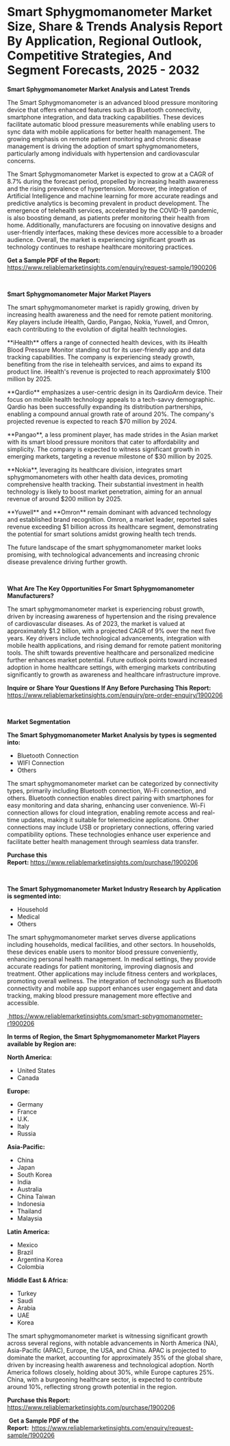 <p><h1>Smart Sphygmomanometer Market Size, Share & Trends Analysis Report By Application, Regional Outlook, Competitive Strategies, And Segment Forecasts, 2025 - 2032</h1></p><p><strong>Smart Sphygmomanometer Market Analysis and Latest Trends</strong></p>
<p><p>The Smart Sphygmomanometer is an advanced blood pressure monitoring device that offers enhanced features such as Bluetooth connectivity, smartphone integration, and data tracking capabilities. These devices facilitate automatic blood pressure measurements while enabling users to sync data with mobile applications for better health management. The growing emphasis on remote patient monitoring and chronic disease management is driving the adoption of smart sphygmomanometers, particularly among individuals with hypertension and cardiovascular concerns.</p><p>The Smart Sphygmomanometer Market is expected to grow at a CAGR of 8.7% during the forecast period, propelled by increasing health awareness and the rising prevalence of hypertension. Moreover, the integration of Artificial Intelligence and machine learning for more accurate readings and predictive analytics is becoming prevalent in product development. The emergence of telehealth services, accelerated by the COVID-19 pandemic, is also boosting demand, as patients prefer monitoring their health from home. Additionally, manufacturers are focusing on innovative designs and user-friendly interfaces, making these devices more accessible to a broader audience. Overall, the market is experiencing significant growth as technology continues to reshape healthcare monitoring practices.</p></p>
<p><strong>Get a Sample PDF of the Report:&nbsp;</strong> <a href="https://www.reliablemarketinsights.com/enquiry/request-sample/1900206?utm_campaign=3264&utm_medium=2&utm_source=Github&utm_content=ia&utm_term=13042025&utm_id=smart-sphygmomanometer">https://www.reliablemarketinsights.com/enquiry/request-sample/1900206</a></p>
<p>&nbsp;</p>
<p><strong>Smart Sphygmomanometer Major Market Players</strong></p>
<p><p>The smart sphygmomanometer market is rapidly growing, driven by increasing health awareness and the need for remote patient monitoring. Key players include iHealth, Qardio, Pangao, Nokia, Yuwell, and Omron, each contributing to the evolution of digital health technologies.</p><p>**iHealth** offers a range of connected health devices, with its iHealth Blood Pressure Monitor standing out for its user-friendly app and data tracking capabilities. The company is experiencing steady growth, benefiting from the rise in telehealth services, and aims to expand its product line. iHealth's revenue is projected to reach approximately $100 million by 2025.</p><p>**Qardio** emphasizes a user-centric design in its QardioArm device. Their focus on mobile health technology appeals to a tech-savvy demographic. Qardio has been successfully expanding its distribution partnerships, enabling a compound annual growth rate of around 20%. The company's projected revenue is expected to reach $70 million by 2024.</p><p>**Pangao**, a less prominent player, has made strides in the Asian market with its smart blood pressure monitors that cater to affordability and simplicity. The company is expected to witness significant growth in emerging markets, targeting a revenue milestone of $30 million by 2025.</p><p>**Nokia**, leveraging its healthcare division, integrates smart sphygmomanometers with other health data devices, promoting comprehensive health tracking. Their substantial investment in health technology is likely to boost market penetration, aiming for an annual revenue of around $200 million by 2025.</p><p>**Yuwell** and **Omron** remain dominant with advanced technology and established brand recognition. Omron, a market leader, reported sales revenue exceeding $1 billion across its healthcare segment, demonstrating the potential for smart solutions amidst growing health tech trends.</p><p>The future landscape of the smart sphygmomanometer market looks promising, with technological advancements and increasing chronic disease prevalence driving further growth.</p></p>
<p>&nbsp;</p>
<p><strong>What Are The Key Opportunities For Smart Sphygmomanometer Manufacturers?</strong></p>
<p><p>The smart sphygmomanometer market is experiencing robust growth, driven by increasing awareness of hypertension and the rising prevalence of cardiovascular diseases. As of 2023, the market is valued at approximately $1.2 billion, with a projected CAGR of 9% over the next five years. Key drivers include technological advancements, integration with mobile health applications, and rising demand for remote patient monitoring tools. The shift towards preventive healthcare and personalized medicine further enhances market potential. Future outlook points toward increased adoption in home healthcare settings, with emerging markets contributing significantly to growth as awareness and healthcare infrastructure improve.</p></p>
<p><strong>Inquire or Share Your Questions If Any Before Purchasing This Report:</strong> <a href="https://www.reliablemarketinsights.com/enquiry/pre-order-enquiry/1900206?utm_campaign=3264&utm_medium=2&utm_source=Github&utm_content=ia&utm_term=13042025&utm_id=smart-sphygmomanometer">https://www.reliablemarketinsights.com/enquiry/pre-order-enquiry/1900206</a></p>
<p>&nbsp;</p>
<p><strong>Market Segmentation</strong></p>
<p><strong>The Smart Sphygmomanometer Market Analysis by types is segmented into:</strong></p>
<p><ul><li>Bluetooth Connection</li><li>WIFI Connection</li><li>Others</li></ul></p>
<p><p>The smart sphygmomanometer market can be categorized by connectivity types, primarily including Bluetooth connection, Wi-Fi connection, and others. Bluetooth connection enables direct pairing with smartphones for easy monitoring and data sharing, enhancing user convenience. Wi-Fi connection allows for cloud integration, enabling remote access and real-time updates, making it suitable for telemedicine applications. Other connections may include USB or proprietary connections, offering varied compatibility options. These technologies enhance user experience and facilitate better health management through seamless data transfer.</p></p>
<p><strong>Purchase this Report:&nbsp;</strong><a href="https://www.reliablemarketinsights.com/purchase/1900206?utm_campaign=3264&utm_medium=2&utm_source=Github&utm_content=ia&utm_term=13042025&utm_id=smart-sphygmomanometer">https://www.reliablemarketinsights.com/purchase/1900206</a></p>
<p>&nbsp;</p>
<p><strong>The Smart Sphygmomanometer Market Industry Research by Application is segmented into:</strong></p>
<p><ul><li>Household</li><li>Medical</li><li>Others</li></ul></p>
<p><p>The smart sphygmomanometer market serves diverse applications including households, medical facilities, and other sectors. In households, these devices enable users to monitor blood pressure conveniently, enhancing personal health management. In medical settings, they provide accurate readings for patient monitoring, improving diagnosis and treatment. Other applications may include fitness centers and workplaces, promoting overall wellness. The integration of technology such as Bluetooth connectivity and mobile app support enhances user engagement and data tracking, making blood pressure management more effective and accessible.</p></p>
<p><a href="https://www.reliablemarketinsights.com/smart-sphygmomanometer-r1900206?utm_campaign=3264&utm_medium=2&utm_source=Github&utm_content=ia&utm_term=13042025&utm_id=smart-sphygmomanometer">&nbsp;https://www.reliablemarketinsights.com/smart-sphygmomanometer-r1900206</a></p>
<p><strong>In terms of Region, the Smart Sphygmomanometer Market Players available by Region are:</strong></p>
<p>
    <p> <strong> North America: </strong>
        <ul>
            <li>United States</li>
            <li>Canada</li>
        </ul>
        </p> 
    <p> <strong> Europe: </strong>
        <ul>
            <li>Germany</li>
            <li>France</li>
            <li>U.K.</li>
            <li>Italy</li>
            <li>Russia</li>
        </ul>
        </p> 
    <p> <strong> Asia-Pacific: </strong>
        <ul>
            <li>China</li>
            <li>Japan</li>
            <li>South Korea</li>
            <li>India</li>
            <li>Australia</li>
            <li>China Taiwan</li>
            <li>Indonesia</li>
            <li>Thailand</li>
            <li>Malaysia</li>
        </ul>
        </p> 
    <p> <strong> Latin America: </strong>
        <ul>
            <li>Mexico</li>
            <li>Brazil</li>
            <li>Argentina Korea</li>
            <li>Colombia</li>
        </ul>
        </p> 
    <p> <strong> Middle East & Africa: </strong>
        <ul>
            <li>Turkey</li>
            <li>Saudi</li>
            <li>Arabia</li>
            <li>UAE</li>
            <li>Korea</li>
        </ul>
    </p>
    </p>
<p><p>The smart sphygmomanometer market is witnessing significant growth across several regions, with notable advancements in North America (NA), Asia-Pacific (APAC), Europe, the USA, and China. APAC is projected to dominate the market, accounting for approximately 35% of the global share, driven by increasing health awareness and technological adoption. North America follows closely, holding about 30%, while Europe captures 25%. China, with a burgeoning healthcare sector, is expected to contribute around 10%, reflecting strong growth potential in the region.</p></p>
<p><strong>Purchase this Report: </strong><a href="https://www.reliablemarketinsights.com/purchase/1900206?utm_campaign=3264&utm_medium=2&utm_source=Github&utm_content=ia&utm_term=13042025&utm_id=smart-sphygmomanometer">https://www.reliablemarketinsights.com/purchase/1900206</a></p>
<p>&nbsp;<strong>Get a Sample PDF of the Report:&nbsp;&nbsp;</strong><a href="https://www.reliablemarketinsights.com/enquiry/request-sample/1900206?utm_campaign=3264&utm_medium=2&utm_source=Github&utm_content=ia&utm_term=13042025&utm_id=smart-sphygmomanometer">https://www.reliablemarketinsights.com/enquiry/request-sample/1900206</a></p>
<p><strong></strong></p>
<p><p></p><p></p><p></p></p>